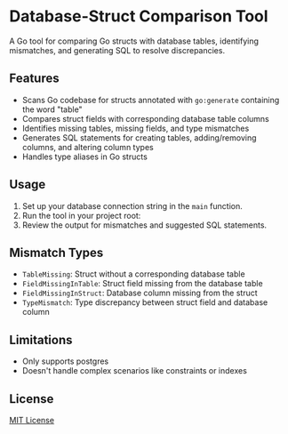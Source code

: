 # Database-Struct Comparison Tool

A Go tool for comparing Go structs with database tables, identifying mismatches, and generating SQL to resolve discrepancies.

## Features

- Scans Go codebase for structs annotated with `go:generate` containing the word "table"
- Compares struct fields with corresponding database table columns
- Identifies missing tables, missing fields, and type mismatches
- Generates SQL statements for creating tables, adding/removing columns, and altering column types
- Handles type aliases in Go structs

## Usage

1. Set up your database connection string in the `main` function.
2. Run the tool in your project root:
3. Review the output for mismatches and suggested SQL statements.

## Mismatch Types

- `TableMissing`: Struct without a corresponding database table
- `FieldMissingInTable`: Struct field missing from the database table
- `FieldMissingInStruct`: Database column missing from the struct
- `TypeMismatch`: Type discrepancy between struct field and database column

## Limitations

- Only supports postgres
- Doesn't handle complex scenarios like constraints or indexes


## License

[MIT License](https://opensource.org/licenses/MIT)
